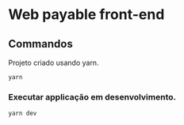 # Web payable front-end

## Commandos
Projeto criado usando yarn.
```
yarn
```
### Executar applicação em desenvolvimento.
```
yarn dev
```
